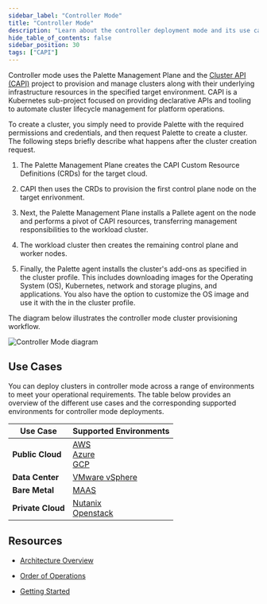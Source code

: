 ```yaml
---
sidebar_label: "Controller Mode"
title: "Controller Mode"
description: "Learn about the controller deployment mode and its use cases."
hide_table_of_contents: false
sidebar_position: 30
tags: ["CAPI"]
---
```


Controller mode uses the Palette Management Plane and the [Cluster API (CAPI)](https://cluster-api.sigs.k8s.io/) project
to provision and manage clusters along with their underlying infrastructure resources in the specified target
environment. CAPI is a Kubernetes sub-project focused on providing declarative APIs and tooling to automate cluster
lifecycle management for platform operations.

To create a cluster, you simply need to provide Palette with the required permissions and credentials, and then request
Palette to create a cluster. The following steps briefly describe what happens after the cluster creation request.

1. The Palette Management Plane creates the CAPI Custom Resource Definitions (CRDs) for the target cloud.

2. CAPI then uses the CRDs to provision the first control plane node on the target enrivonment.

3. Next, the Palette Management Plane installs a Pallete agent on the node and performs a pivot of CAPI resources,
   transferring management responsibilities to the workload cluster.

4. The workload cluster then creates the remaining control plane and worker nodes.

<!-- prettier-ignore -->
5. Finally, the Palette agent installs the cluster's add-ons as specified in the cluster profile. This includes
   downloading images for the Operating System (OS), Kubernetes, network and storage plugins, and applications. You also
   have the option to customize the OS image and use it with the
   <VersionedLink text="BYOS pack" url="/integrations/packs/?pack=generic-byoi"/> in the cluster profile.

The diagram below illustrates the controller mode cluster provisioning workflow.

![Controller Mode diagram](/deployment-modes_controller-diagram.webp)

## Use Cases

You can deploy clusters in controller mode across a range of environments to meet your operational requirements. The
table below provides an overview of the different use cases and the corresponding supported environments for controller
mode deployments.

| Use Case          | Supported Environments                                                                                                                           |
| ----------------- | ------------------------------------------------------------------------------------------------------------------------------------------------ |
| **Public Cloud**  | [AWS](../clusters/public-cloud/aws/aws.md)<br />[Azure](../clusters/public-cloud/azure/azure.md)<br />[GCP](../clusters/public-cloud/gcp/gcp.md) |
| **Data Center**   | [VMware vSphere](../clusters/data-center/vmware/vmware.md)                                                                                       |
| **Bare Metal**    | [MAAS](../clusters/data-center/maas/maas.md)                                                                                                     |
| **Private Cloud** | [Nutanix](../clusters/data-center/nutanix/nutanix.md)<br />[Openstack](../clusters/data-center/openstack.md)                                     |

## Resources

- [Architecture Overview](../architecture/architecture-overview.md)

- [Order of Operations](../architecture/orchestration-spectrocloud.md)

- [Getting Started](../getting-started/getting-started.md)
